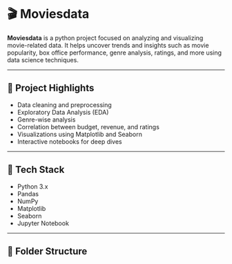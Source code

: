 # 🎬 Moviesdata

**Moviesdata** is a python project focused on analyzing and visualizing movie-related data. It helps uncover trends and insights such as movie popularity, box office performance, genre analysis, ratings, and more using data science techniques.

---

## 📌 Project Highlights

- Data cleaning and preprocessing
- Exploratory Data Analysis (EDA)
- Genre-wise analysis
- Correlation between budget, revenue, and ratings
- Visualizations using Matplotlib and Seaborn
- Interactive notebooks for deep dives

---

## 🧰 Tech Stack

- Python 3.x
- Pandas
- NumPy
- Matplotlib
- Seaborn
- Jupyter Notebook

---

## 📁 Folder Structure
